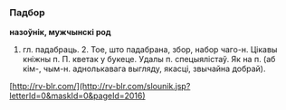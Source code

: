### Падбор
**назоўнік, мужчынскі род**

1. гл. падабраць. 2. Тое, што падабрана, збор, набор чаго-н. Цікавы кніжны п. П. кветак у букеце. Удалы п. спецыялістаў. Як на п. (аб кім-, чым-н. аднолькавага выгляду, якасці, звычайна добрай).

<a rel="author">[http://rv-blr.com/](http://rv-blr.com/slounik.jsp?letterId=0&maskId=0&pageId=2016)</a>
